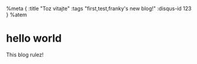 %meta
{
  :title "Toz vitajte"
  :tags "first,test,franky's new blog!"
  :disqus-id 123
}
%atem

# hello world
This blog rulez!

